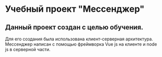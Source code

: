 # Учебный проект "Мессенджер"
## Данный проект создан с целью обучения.
Для его создания была использована клиент-серверная архитектура.
Мессенджер написан с помощью фреймворка Vue js на клиенте и node js в серверной части. 
